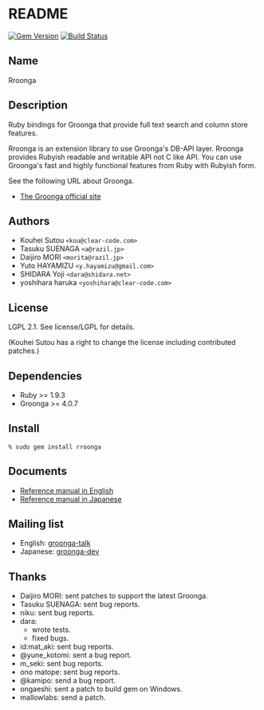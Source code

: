 # README

[![Gem Version](https://badge.fury.io/rb/rroonga.svg)](http://badge.fury.io/rb/rroonga)
[![Build Status](https://travis-ci.org/ranguba/rroonga.svg?branch=master)](https://travis-ci.org/ranguba/rroonga)

## Name

Rroonga

## Description

Ruby bindings for Groonga that provide full text search and
column store features.

Rroonga is an extension library to use Groonga's DB-API
layer. Rroonga provides Rubyish readable and writable API
not C like API. You can use Groonga's fast and highly
functional features from Ruby with Rubyish form.

See the following URL about Groonga.

* [The Groonga official site](http://groonga.org/)

## Authors

* Kouhei Sutou `<kou@clear-code.com>`
* Tasuku SUENAGA `<a@razil.jp>`
* Daijiro MORI `<morita@razil.jp>`
* Yuto HAYAMIZU `<y.hayamizu@gmail.com>`
* SHIDARA Yoji `<dara@shidara.net>`
* yoshihara haruka `<yoshihara@clear-code.com>`

## License

LGPL 2.1. See license/LGPL for details.

(Kouhei Sutou has a right to change the license including
contributed patches.)

## Dependencies

* Ruby >= 1.9.3
* Groonga >= 4.0.7

## Install

    % sudo gem install rroonga

## Documents

* [Reference manual in English](http://ranguba.org/rroonga/en/)
* [Reference manual in Japanese](http://ranguba.org/rroonga/ja/)

## Mailing list

* English: [groonga-talk](http://lists.sourceforge.net/mailman/listinfo/groonga-talk)
* Japanese: [groonga-dev](http://lists.sourceforge.jp/mailman/listinfo/groonga-dev)

## Thanks

* Daijiro MORI: sent patches to support the latest Groonga.
* Tasuku SUENAGA: sent bug reports.
* niku: sent bug reports.
* dara:
  * wrote tests.
  * fixed bugs.
* id:mat_aki: sent bug reports.
* @yune_kotomi: sent a bug report.
* m_seki: sent bug reports.
* ono matope: sent bug reports.
* @kamipo: send a bug report.
* ongaeshi: sent a patch to build gem on Windows.
* mallowlabs: send a patch.
